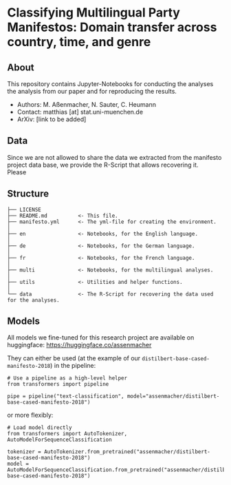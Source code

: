 # Classifying Multilingual Party Manifestos: Domain transfer across country, time, and genre

## About

This repository contains Jupyter-Notebooks for conducting the analyses the analysis from our paper and for reproducing the results. 

- Authors: M. Aßenmacher, N. Sauter, C. Heumann
- Contact: matthias [at] stat.uni-muenchen.de
- ArXiv: [link to be added]

## Data

Since we are not allowed to share the data we extracted from the manifesto project data base, we provide the R-Script that allows recovering it.  
Please 

## Structure

    ├── LICENSE
    ├── README.md          <- This file.
    ├── manifesto.yml      <- The yml-file for creating the environment.
    │
    ├── en                 <- Notebooks, for the English language.
    │
    ├── de                 <- Notebooks, for the German language.
    │
    ├── fr                 <- Notebooks, for the French language.
    │
    ├── multi              <- Notebooks, for the multilingual analyses.
    │
    ├── utils              <- Utilities and helper functions.
    │
    └── data               <- The R-Script for recovering the data used for the analyses.

## Models

All models we fine-tuned for this research project are available on huggingface: https://huggingface.co/assenmacher

They can either be used (at the example of our `distilbert-base-cased-manifesto-2018`) in the pipeline:

```
# Use a pipeline as a high-level helper
from transformers import pipeline

pipe = pipeline("text-classification", model="assenmacher/distilbert-base-cased-manifesto-2018")
```

or more flexibly:

```
# Load model directly
from transformers import AutoTokenizer, AutoModelForSequenceClassification

tokenizer = AutoTokenizer.from_pretrained("assenmacher/distilbert-base-cased-manifesto-2018")
model = AutoModelForSequenceClassification.from_pretrained("assenmacher/distilbert-base-cased-manifesto-2018")
```
